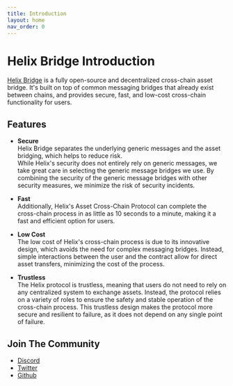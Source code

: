```yaml
---
title: Introduction
layout: home
nav_order: 0
---
```


# Helix Bridge Introduction

[Helix Bridge](https://helixbridge.app/) is a fully open-source and decentralized cross-chain asset bridge. It's built on top of common messaging bridges that already exist between chains, and provides secure, fast, and low-cost cross-chain functionality for users.

## Features

- **Secure**  
  Helix Bridge separates the underlying generic messages and the asset bridging, which helps to reduce risk.  
  While Helix's security does not entirely rely on generic messages, we take great care in selecting the generic message bridges we use. By combining the security of the generic message bridges with other security measures, we minimize the risk of security incidents.   
  
- **Fast**  
  Additionally, Helix's Asset Cross-Chain Protocol can complete the cross-chain process in as little as 10 seconds to a minute, making it a fast and efficient option for users.  
  
- **Low Cost**  
  The low cost of Helix's cross-chain process is due to its innovative design, which avoids the need for complex messaging bridges. Instead, simple interactions between the user and the contract allow for direct asset transfers, minimizing the cost of the process.  
  
- **Trustless**  
  The Helix protocol is trustless, meaning that users do not need to rely on any centralized system to exchange assets. Instead, the protocol relies on a variety of roles to ensure the safety and stable operation of the cross-chain process. This trustless design makes the protocol more secure and resilient to failure, as it does not depend on any single point of failure.

## Join The Community

  - [Discord](https://discord.gg/6XyyNGugdE)
  - [Twitter](https://twitter.com/helixbridges)
  - [Github](https://github.com/helix-bridge)
